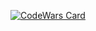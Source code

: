 [![CodeWars Card](https://www.codewars.com/users/qirieshkaclwn/badges/large)](https://www.codewars.com/users/qirieshkaclwn)
